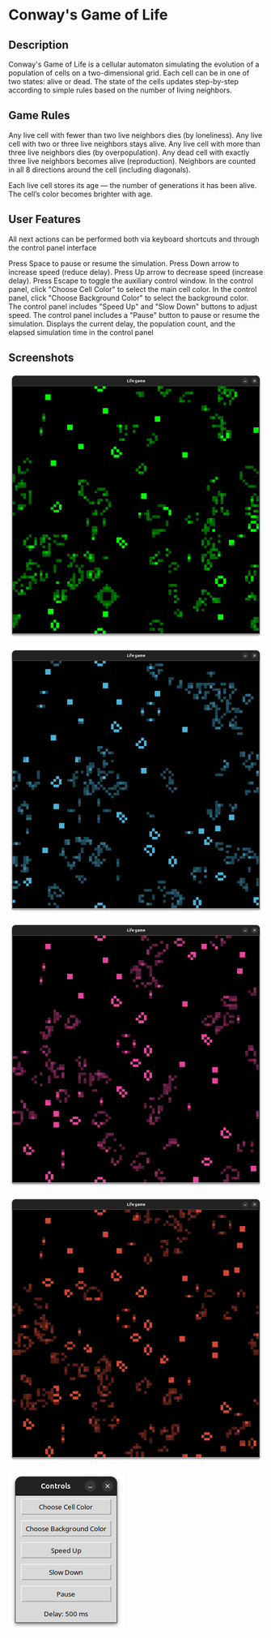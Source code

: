 # Conway's Game of Life

## Description
Conway's Game of Life is a cellular automaton simulating the evolution of a population of cells on a two-dimensional grid. Each cell can be in one of two states: alive or dead. The state of the cells updates step-by-step according to simple rules based on the number of living neighbors.

## Game Rules

Any live cell with fewer than two live neighbors dies (by loneliness).
Any live cell with two or three live neighbors stays alive.
Any live cell with more than three live neighbors dies (by overpopulation).
Any dead cell with exactly three live neighbors becomes alive (reproduction).
Neighbors are counted in all 8 directions around the cell (including diagonals).

Each live cell stores its age — the number of generations it has been alive. The cell’s color becomes brighter with age.

## User Features

All next actions can be performed both via keyboard shortcuts and through the control panel interface

Press Space to pause or resume the simulation.
Press Down arrow to increase speed (reduce delay).
Press Up arrow to decrease speed (increase delay).
Press Escape to toggle the auxiliary control window.
In the control panel, click "Choose Cell Color" to select the main cell color.
In the control panel, click "Choose Background Color" to select the background color.
The control panel includes "Speed Up" and "Slow Down" buttons to adjust speed.
The control panel includes a "Pause" button to pause or resume the simulation.
Displays the current delay, the population count, and the elapsed simulation time in the control panel

## Screenshots

![Main Window 0](images/main_window0.png)

![Main Window 1](images/main_window1.png)

![Main Window 2](images/main_window2.png)

![Main Window 3](images/main_window3.png)

![Control Window](images/control_window.png)

